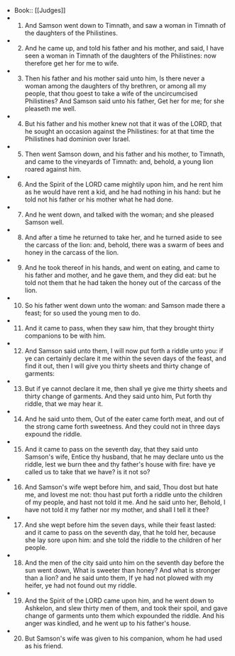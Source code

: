 - Book:: [[Judges]]
- 1. And Samson went down to Timnath, and saw a woman in Timnath of the daughters of the Philistines.
- 2. And he came up, and told his father and his mother, and said, I have seen a woman in Timnath of the daughters of the Philistines: now therefore get her for me to wife.
- 3. Then his father and his mother said unto him, Is there never a woman among the daughters of thy brethren, or among all my people, that thou goest to take a wife of the uncircumcised Philistines? And Samson said unto his father, Get her for me; for she pleaseth me well.
- 4. But his father and his mother knew not that it was of the LORD, that he sought an occasion against the Philistines: for at that time the Philistines had dominion over Israel.
- 5. Then went Samson down, and his father and his mother, to Timnath, and came to the vineyards of Timnath: and, behold, a young lion roared against him.
- 6. And the Spirit of the LORD came mightily upon him, and he rent him as he would have rent a kid, and he had nothing in his hand: but he told not his father or his mother what he had done.
- 7. And he went down, and talked with the woman; and she pleased Samson well.
- 8. And after a time he returned to take her, and he turned aside to see the carcass of the lion: and, behold, there was a swarm of bees and honey in the carcass of the lion.
- 9. And he took thereof in his hands, and went on eating, and came to his father and mother, and he gave them, and they did eat: but he told not them that he had taken the honey out of the carcass of the lion.
- 10. So his father went down unto the woman: and Samson made there a feast; for so used the young men to do.
- 11. And it came to pass, when they saw him, that they brought thirty companions to be with him.
- 12. And Samson said unto them, I will now put forth a riddle unto you: if ye can certainly declare it me within the seven days of the feast, and find it out, then I will give you thirty sheets and thirty change of garments:
- 13. But if ye cannot declare it me, then shall ye give me thirty sheets and thirty change of garments. And they said unto him, Put forth thy riddle, that we may hear it.
- 14. And he said unto them, Out of the eater came forth meat, and out of the strong came forth sweetness. And they could not in three days expound the riddle.
- 15. And it came to pass on the seventh day, that they said unto Samson's wife, Entice thy husband, that he may declare unto us the riddle, lest we burn thee and thy father's house with fire: have ye called us to take that we have? is it not so?
- 16. And Samson's wife wept before him, and said, Thou dost but hate me, and lovest me not: thou hast put forth a riddle unto the children of my people, and hast not told it me. And he said unto her, Behold, I have not told it my father nor my mother, and shall I tell it thee?
- 17. And she wept before him the seven days, while their feast lasted: and it came to pass on the seventh day, that he told her, because she lay sore upon him: and she told the riddle to the children of her people.
- 18. And the men of the city said unto him on the seventh day before the sun went down, What is sweeter than honey? And what is stronger than a lion? and he said unto them, If ye had not plowed with my heifer, ye had not found out my riddle.
- 19. And the Spirit of the LORD came upon him, and he went down to Ashkelon, and slew thirty men of them, and took their spoil, and gave change of garments unto them which expounded the riddle. And his anger was kindled, and he went up to his father's house.
- 20. But Samson's wife was given to his companion, whom he had used as his friend.
